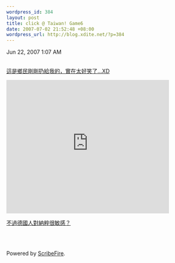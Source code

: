```yaml
--- 
wordpress_id: 384
layout: post
title: click @ Taiwan! Game6
date: 2007-07-02 21:52:48 +08:00
wordpress_url: http://blog.xdite.net/?p=384
---
```

Jun 22, 2007 1:07 AM<br /><br /><div class="entry-body"><div id=""><ins class="item-body"><div><p>這是鄉民剛剛扔給我的，實在太好笑了…XD</p> <p>  </p><embed type="application/x-shockwave-flash" src="http://www.youtube.com/v/mF4d5nJ_e9A" allowscriptaccess="never" height="350" width="425"> <p>不過德國人對納粹很敏感？</p></div></ins></div></div><br /><br /><p class="poweredbyperformancing">Powered by <a href="http://scribefire.com/">ScribeFire</a>.</p>
